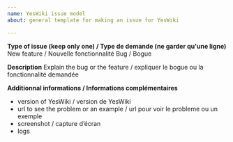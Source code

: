 ```yaml
---
name: YesWiki issue model
about: general template for making an issue for YesWiki

---
```


**Type of issue (keep only one) / Type de demande (ne garder qu'une ligne)**
New feature / Nouvelle fonctionnalité
Bug / Bogue

**Description**
Explain the bug or the feature / expliquer le bogue ou la fonctionnalité demandée

**Additionnal informations / Informations complémentaires**
- version of YesWiki / version de YesWiki
- url to see the problem or an example / url pour voir le probleme ou un exemple
- screenshot / capture d’écran
- logs
